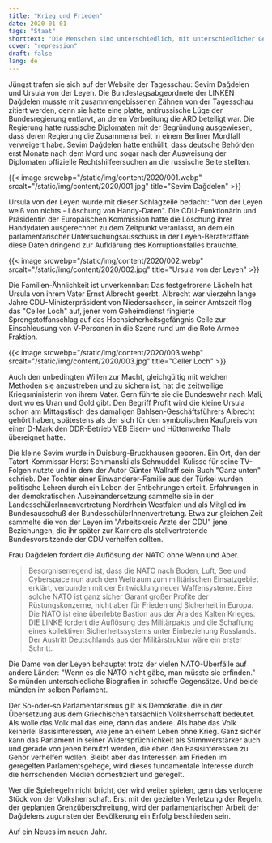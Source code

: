 ```yaml
---
title: "Krieg und Frieden"
date: 2020-01-01
tags: "Staat"
shorttext: "Die Menschen sind unterschiedlich, mit unterschiedlicher Geschichte und einer gewissen Einstellung die das Handeln bestimmt. Manchmal ..."
cover: "repression"
draft: false
lang: de
---
```


Jüngst trafen sie sich auf der Website der Tagesschau: Sevim Dağdelen und Ursula von der Leyen. Die Bundestagsabgeordnete der LINKEN Dağdelen musste mit zusammengebissenen Zähnen von der Tagesschau zitiert werden, denn sie hatte eine platte, antirussische Lüge der Bundesregierung entlarvt, an deren Verbreitung die ARD beteiligt war. Die Regierung hatte [russische Diplomaten](https://www.sevimdagdelen.de/bundesregierung-hat-bei-ausweisung-russischer-diplomaten-oeffentlichkeit-getaeuscht/ "Bundesregierung hat bei Ausweisung russischer Diplomaten Öffentlichkeit getäuscht") mit der Begründung ausgewiesen, dass deren Regierung die Zusammenarbeit in einem Berliner Mordfall verweigert habe. Sevim Dağdelen hatte enthüllt, dass deutsche Behörden erst Monate nach dem Mord und sogar nach der Ausweisung der Diplomaten offizielle Rechtshilfeersuchen an die russische Seite stellten.

{{< image srcwebp="/static/img/content/2020/001.webp" srcalt="/static/img/content/2020/001.jpg" title="Sevim Dağdelen" >}}

Ursula von der Leyen wurde mit dieser Schlagzeile bedacht: "Von der Leyen weiß von nichts - Löschung von Handy-Daten". Die CDU-Funktionärin und Präsidentin der Europäischen Kommission hatte die Löschung ihrer Handydaten ausgerechnet zu dem Zeitpunkt veranlasst, an dem ein parlamentarischer Untersuchungsausschuss in der Leyen-Berateraffäre diese Daten dringend zur Aufklärung des Korruptionsfalles brauchte.

{{< image srcwebp="/static/img/content/2020/002.webp" srcalt="/static/img/content/2020/002.jpg" title="Ursula von der Leyen" >}}

Die Familien-Ähnlichkeit ist unverkennbar: Das festgefrorene Lächeln hat Ursula von ihrem Vater Ernst Albrecht geerbt. Albrecht war vierzehn lange Jahre CDU-Ministerpräsident von Niedersachsen, in seiner Amtszeit flog das "Celler Loch" auf, jener vom Geheimdienst fingierte Sprengstoffanschlag auf das Hochsicherheitsgefängnis Celle zur Einschleusung von V-Personen in die Szene rund um die Rote Armee Fraktion.

{{< image srcwebp="/static/img/content/2020/003.webp" srcalt="/static/img/content/2020/003.jpg" title="Celler Loch" >}}

Auch den unbedingten Willen zur Macht, gleichgültig mit welchen Methoden sie anzustreben und zu sichern ist, hat die zeitweilige Kriegsministerin von ihrem Vater. Gern führte sie die Bundeswehr nach Mali, dort wo es Uran und Gold gibt. Den Begriff Profit wird die kleine Ursula schon am Mittagstisch des damaligen Bahlsen-Geschäftsführers Albrecht gehört haben, spätestens als der sich für den symbolischen Kaufpreis von einer D-Mark den DDR-Betrieb VEB Eisen- und Hüttenwerke Thale übereignet hatte.

Die kleine Sevim wurde in Duisburg-Bruckhausen geboren. Ein Ort, den der Tatort-Kommissar Horst Schimanski als Schmuddel-Kulisse für seine TV-Folgen nutzte und in dem der Autor Günter Wallraff sein Buch "Ganz unten" schrieb. Der Tochter einer Einwanderer-Familie aus der Türkei wurden politische Lehren durch ein Leben der Entbehrungen erteilt. Erfahrungen in der demokratischen Auseinandersetzung sammelte sie in der LandesschülerInnenvertretung Nordrhein Westfalen und als Mitglied im Bundesausschuß der BundesschülerInnenvertretung. Etwa zur gleichen Zeit sammelte die von der Leyen im "Arbeitskreis Ärzte der CDU" jene Beziehungen, die ihr später zur Karriere als stellvertretende Bundesvorsitzende der CDU verhelfen sollten.

Frau Dağdelen fordert die Auflösung der NATO ohne Wenn und Aber.

> Besorgniserregend ist, dass die NATO nach Boden, Luft, See und Cyberspace nun auch den Weltraum zum militärischen Einsatzgebiet erklärt, verbunden mit der Entwicklung neuer Waffensysteme. Eine solche NATO ist ganz sicher Garant großer Profite der Rüstungskonzerne, nicht aber für Frieden und Sicherheit in Europa. Die NATO ist eine überlebte Bastion aus der Ära des Kalten Krieges. DIE LINKE fordert die Auflösung des Militärpakts und die Schaffung eines kollektiven Sicherheitssystems unter Einbeziehung Russlands. Der Austritt Deutschlands aus der Militärstruktur wäre ein erster Schritt.

Die Dame von der Leyen behauptet trotz der vielen NATO-Überfälle auf andere Länder: "Wenn es die NATO nicht gäbe, man müsste sie erfinden." So münden unterschiedliche Biografien in schroffe Gegensätze. Und beide münden im selben Parlament.

Der So-oder-so Parlamentarismus gilt als Demokratie. die in der Übersetzung aus dem Griechischen tatsächlich Volksherrschaft bedeutet. Als wolle das Volk mal das eine, dann das andere. Als habe das Volk keinerlei Basisinteressen, wie jene an einem Leben ohne Krieg. Ganz sicher kann das Parlament in seiner Widersprüchlichkeit als Stimmverstärker auch und gerade von jenen benutzt werden, die eben den Basisinteressen zu Gehör verhelfen wollen. Bleibt aber das Interessen am Frieden im geregelten Parlamentsgehege, wird dieses fundamentale Interesse durch die herrschenden Medien domestiziert und geregelt.

Wer die Spielregeln nicht bricht, der wird weiter spielen, gern das verlogene Stück von der Volksherrschaft. Erst mit der gezielten Verletzung der Regeln, der geplanten Grenzüberschreitung, wird der parlamentarischen Arbeit der Dağdelens zugunsten der Bevölkerung ein Erfolg beschieden sein.

Auf ein Neues im neuen Jahr.
